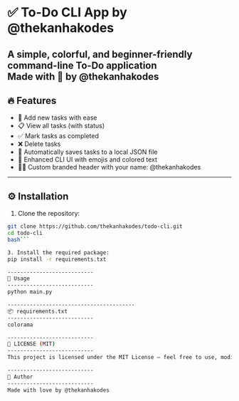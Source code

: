✅ To-Do CLI App by @thekanhakodes
===========================

A simple, colorful, and beginner-friendly command-line To-Do application  
Made with 💙 by @thekanhakodes
---------------------------
🔥 Features
---------------------------
- 📝 Add new tasks with ease
- 📋 View all tasks (with status)
- ✅ Mark tasks as completed
- ❌ Delete tasks
- 💾 Automatically saves tasks to a local JSON file
- 🎨 Enhanced CLI UI with emojis and colored text
- 🙋‍♂️ Custom branded header with your name: @thekanhakodes

---------------------------
⚙️ Installation
---------------------------
1. Clone the repository:
```bash
git clone https://github.com/thekanhakodes/todo-cli.git
cd todo-cli
bash```

3. Install the required package:
pip install -r requirements.txt

---------------------------
🚀 Usage
---------------------------
python main.py

----------------------------------------
📦 requirements.txt
---------------------------
colorama

---------------------------
📜 LICENSE (MIT)
---------------------------
This project is licensed under the MIT License — feel free to use, modify, or fork with credit.

---------------------------
💙 Author
---------------------------
Made with love by @thekanhakodes  
